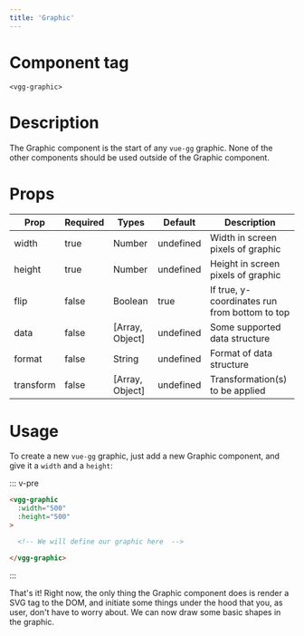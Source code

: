 ```yaml
---
title: 'Graphic'
---
```


# Component tag

`<vgg-graphic>`

# Description

The Graphic component is the start of any `vue-gg` graphic. None of the other
components should be used outside of the Graphic component.

# Props

| Prop      | Required | Types           | Default   | Description                                   |
| --------- | -------- | --------------- | --------- | --------------------------------------------- |
| width     | true     | Number          | undefined | Width in screen pixels of graphic             |
| height    | true     | Number          | undefined | Height in screen pixels of graphic            |
| flip      | false    | Boolean         | true      | If true, y-coordinates run from bottom to top |
| data      | false    | [Array, Object] | undefined | Some supported data structure                 |
| format    | false    | String          | undefined | Format of data structure                      |
| transform | false    | [Array, Object] | undefined | Transformation(s) to be applied               |

# Usage

To create a new `vue-gg` graphic, just add a new Graphic component, and give
it a `width` and a `height`:

::: v-pre
```html
<vgg-graphic
  :width="500"
  :height="500"
>

  <!-- We will define our graphic here  -->

</vgg-graphic>
```
:::

That's it! Right now, the only thing the Graphic component does is render a SVG
tag to the DOM, and initiate some things under the hood that you, as user, don't
have to worry about. We can now draw some basic shapes in the graphic.
